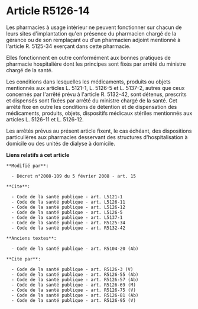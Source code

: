 # Article R5126-14

Les pharmacies à usage intérieur ne peuvent fonctionner sur chacun de leurs sites d'implantation qu'en présence du pharmacien
chargé de la gérance ou de son remplaçant ou d'un pharmacien adjoint mentionné à l'article R. 5125-34 exerçant dans cette
pharmacie.

Elles fonctionnent en outre conformément aux bonnes pratiques de pharmacie hospitalière dont les principes sont fixés par
arrêté du ministre chargé de la santé.

Les conditions dans lesquelles les médicaments, produits ou objets mentionnés aux articles L. 5121-1, L. 5126-5 et L. 5137-2,
autres que ceux concernés par l'arrêté prévu à l'article R. 5132-42, sont détenus, prescrits et dispensés sont fixées par
arrêté du ministre chargé de la santé. Cet arrêté fixe en outre les conditions de détention et de dispensation des
médicaments, produits, objets, dispositifs médicaux stériles mentionnés aux articles L. 5126-11 et L. 5126-12.

Les arrêtés prévus au présent article fixent, le cas échéant, des dispositions particulières aux pharmacies desservant des
structures d'hospitalisation à domicile ou des unités de dialyse à domicile.

**Liens relatifs à cet article**

	**Modifié par**:

	  - Décret n°2008-109 du 5 février 2008 - art. 15

	**Cite**:

	  - Code de la santé publique - art. L5121-1
	  - Code de la santé publique - art. L5126-11
	  - Code de la santé publique - art. L5126-12
	  - Code de la santé publique - art. L5126-5
	  - Code de la santé publique - art. L5137-1
	  - Code de la santé publique - art. R5125-34
	  - Code de la santé publique - art. R5132-42

	**Anciens textes**:

	  - Code de la santé publique - art. R5104-20 (Ab)

	**Cité par**:

	  - Code de la santé publique - art. R5126-3 (V)
	  - Code de la santé publique - art. R5126-55 (Ab)
	  - Code de la santé publique - art. R5126-57 (Ab)
	  - Code de la santé publique - art. R5126-69 (M)
	  - Code de la santé publique - art. R5126-75 (V)
	  - Code de la santé publique - art. R5126-81 (Ab)
	  - Code de la santé publique - art. R5126-95 (V)
